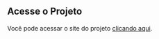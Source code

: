 ## Acesse o Projeto

Você pode acessar o site do projeto [clicando aqui](https://tainamaiorano.io/somativa).
